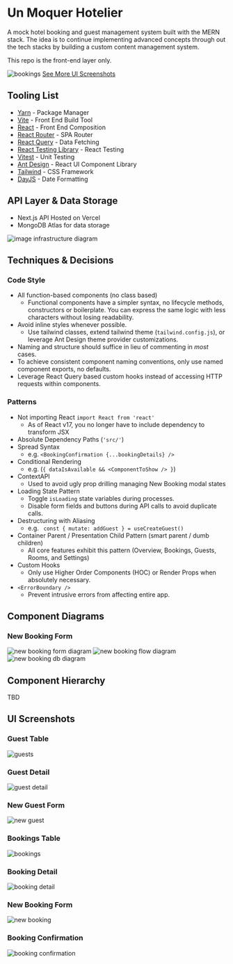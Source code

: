 # Un Moquer Hotelier

A mock hotel booking and guest management system built with the MERN stack. The idea is to continue implementing advanced concepts through out the tech stacks by building a custom content management system.

This repo is the front-end layer only.

![bookings](./docs/ui/Bookings.png)
[See More UI Screenshots](#ui-screenshots)

## Tooling List

-   [Yarn](https://yarnpkg.com/) - Package Manager
-   [Vite](https://vitejs.dev/) - Front End Build Tool
-   [React](https://react.dev/) - Front End Composition
-   [React Router](https://github.com/remix-run/react-router#readme) - SPA Router
-   [React Query](https://tanstack.com/query/v4/docs/react/overview) - Data Fetching
-   [React Testing Library](https://testing-library.com/) - React Testing
-   [Vitest](https://vitest.dev/) - Unit Testing
-   [Ant Design](https://ant.design/) - React UI Component Library
-   [Tailwind](https://tailwindcss.com/) - CSS Framework
-   [DayJS](https://day.js.org/) - Date Formatting

## API Layer & Data Storage

-   Next.js API Hosted on Vercel
-   MongoDB Atlas for data storage

![image infrastructure diagram](./docs/UnMoquerHotelier-Infrastructure.jpg)

## Techniques & Decisions

### Code Style

-   All function-based components (no class based)
    -   Functional components have a simpler syntax, no lifecycle methods, constructors or boilerplate. You can express the same logic with less characters without losing readability.
-   Avoid inline styles whenever possible.
    -   Use tailwind classes, extend tailwind theme (`tailwind.config.js`), or leverage Ant Design theme provider customizations.
-   Naming and structure should suffice in lieu of commenting in _most_ cases.
-   To achieve consistent component naming conventions, only use named component exports, no defaults.
-   Leverage React Query based custom hooks instead of accessing HTTP requests within components.

### Patterns

-   Not importing React `import React from 'react'`
    -   As of React v17, you no longer have to include dependency to transform JSX
-   Absolute Dependency Paths (`'src/'`)
-   Spread Syntax
    -   e.g. `<BookingConfirmation {...bookingDetails} />`
-   Conditional Rendering
    -   e.g. (`{ dataIsAvailable && <ComponentToShow /> }`)
-   ContextAPI
    -   Used to avoid ugly prop drilling managing New Booking modal states
-   Loading State Pattern
    -   Toggle `isLoading` state variables during processes.
    -   Disable form fields and buttons during API calls to avoid duplicate calls.
-   Destructuring with Aliasing
    -   e.g. ` const { mutate: addGuest } = useCreateGuest()`
-   Container Parent / Presentation Child Pattern (smart parent / dumb children)
    -   All core features exhibit this pattern (Overview, Bookings, Guests, Rooms, and Settings)
-   Custom Hooks
    -   Only use Higher Order Components (HOC) or Render Props when absolutely necessary.
-   `<ErrorBoundary />`
    -   Prevent intrusive errors from affecting entire app.

## Component Diagrams

### New Booking Form

![new booking form diagram](./docs/UnMoquerHotelier-NewBooking.jpg)
![new booking flow diagram](./docs/UnMoquerHotelier-NewBookingFlow.jpg)
![new booking db diagram](./docs/UnMoquerHotelier-NewBookingDBUpdates.jpg)

## Component Hierarchy

TBD

## UI Screenshots

### Guest Table

![guests](./docs/ui/Guests.png)

### Guest Detail

![guest detail](./docs/ui/GuestDetail.png)

### New Guest Form

![new guest](./docs/ui/NewGuest.png)

### Bookings Table

![bookings](./docs/ui/Bookings.png)

### Booking Detail

![booking detail](./docs/ui/BookingDetails.png)

### New Booking Form

![new booking](./docs/ui/NewBooking.png)

### Booking Confirmation

![booking confirmation](./docs/ui/BookingConfirmation.png)

